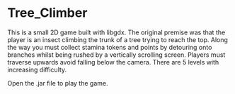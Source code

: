 # Tree_Climber
This is a small 2D game built with libgdx. 
The original premise was that the player is an insect climbing the trunk of a tree trying to reach the top.
Along the way you must collect stamina tokens and points by detouring onto branches whilst being rushed by a vertically scrolling screen.
Players must traverse upwards avoid falling below the camera. There are 5 levels with increasing difficulty.

Open the .jar file to play the game. 
